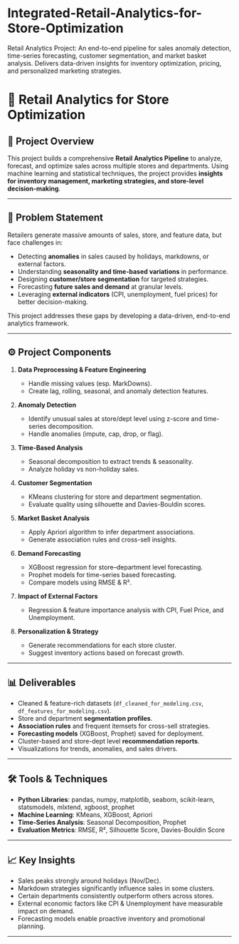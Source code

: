 # Integrated-Retail-Analytics-for-Store-Optimization
Retail Analytics Project: An end-to-end pipeline for sales anomaly detection, time-series forecasting, customer segmentation, and market basket analysis. Delivers data-driven insights for inventory optimization, pricing, and personalized marketing strategies.


# 🛒 Retail Analytics for Store Optimization  

## 📌 Project Overview  
This project builds a comprehensive **Retail Analytics Pipeline** to analyze, forecast, and optimize sales across multiple stores and departments. Using machine learning and statistical techniques, the project provides **insights for inventory management, marketing strategies, and store-level decision-making**.  

---

## 🎯 Problem Statement  
Retailers generate massive amounts of sales, store, and feature data, but face challenges in:  
- Detecting **anomalies** in sales caused by holidays, markdowns, or external factors.  
- Understanding **seasonality and time-based variations** in performance.  
- Designing **customer/store segmentation** for targeted strategies.  
- Forecasting **future sales and demand** at granular levels.  
- Leveraging **external indicators** (CPI, unemployment, fuel prices) for better decision-making.  

This project addresses these gaps by developing a data-driven, end-to-end analytics framework.  

---

## ⚙️ Project Components  

1. **Data Preprocessing & Feature Engineering**  
   - Handle missing values (esp. MarkDowns).  
   - Create lag, rolling, seasonal, and anomaly detection features.  

2. **Anomaly Detection**  
   - Identify unusual sales at store/dept level using z-score and time-series decomposition.  
   - Handle anomalies (impute, cap, drop, or flag).  

3. **Time-Based Analysis**  
   - Seasonal decomposition to extract trends & seasonality.  
   - Analyze holiday vs non-holiday sales.  

4. **Customer Segmentation**  
   - KMeans clustering for store and department segmentation.  
   - Evaluate quality using silhouette and Davies-Bouldin scores.  

5. **Market Basket Analysis**  
   - Apply Apriori algorithm to infer department associations.  
   - Generate association rules and cross-sell insights.  

6. **Demand Forecasting**  
   - XGBoost regression for store–department level forecasting.  
   - Prophet models for time-series based forecasting.  
   - Compare models using RMSE & R².  

7. **Impact of External Factors**  
   - Regression & feature importance analysis with CPI, Fuel Price, and Unemployment.  

8. **Personalization & Strategy**  
   - Generate recommendations for each store cluster.  
   - Suggest inventory actions based on forecast growth.  

---

## 📊 Deliverables  

- Cleaned & feature-rich datasets (`df_cleaned_for_modeling.csv`, `df_features_for_modeling.csv`).  
- Store and department **segmentation profiles**.  
- **Association rules** and frequent itemsets for cross-sell strategies.  
- **Forecasting models** (XGBoost, Prophet) saved for deployment.  
- Cluster-based and store-dept level **recommendation reports**.  
- Visualizations for trends, anomalies, and sales drivers.  

---

## 🛠️ Tools & Techniques  

- **Python Libraries**: pandas, numpy, matplotlib, seaborn, scikit-learn, statsmodels, mlxtend, xgboost, prophet  
- **Machine Learning**: KMeans, XGBoost, Apriori  
- **Time-Series Analysis**: Seasonal Decomposition, Prophet  
- **Evaluation Metrics**: RMSE, R², Silhouette Score, Davies-Bouldin Score  

---

## 📈 Key Insights  

- Sales peaks strongly around holidays (Nov/Dec).  
- Markdown strategies significantly influence sales in some clusters.  
- Certain departments consistently outperform others across stores.  
- External economic factors like CPI & Unemployment have measurable impact on demand.  
- Forecasting models enable proactive inventory and promotional planning.  

---




